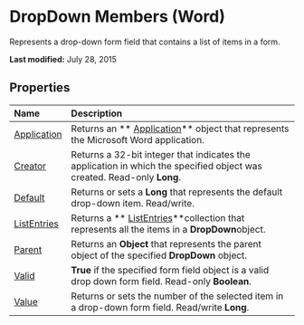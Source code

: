 
# DropDown Members (Word)
Represents a drop-down form field that contains a list of items in a form.

 **Last modified:** July 28, 2015


## Properties



|**Name**|**Description**|
|:-----|:-----|
| [Application](38dd82d5-b74f-892c-5dea-e3f60da6033b.md)|Returns an  ** [Application](d1cf6f8f-4e88-bf01-93b4-90a83f79cb44.md)** object that represents the Microsoft Word application.|
| [Creator](0260c934-5ce3-31a2-0f75-89453532bd50.md)|Returns a 32-bit integer that indicates the application in which the specified object was created. Read-only  **Long**.|
| [Default](aaf2920c-1077-3c5d-f80e-4ad119b3ae2f.md)|Returns or sets a  **Long** that represents the default drop-down item. Read/write.|
| [ListEntries](87235132-0ff6-e8d7-1efc-1df4a9816b2f.md)|Returns a  ** [ListEntries](cfd3c706-5b69-338f-b104-e12526b89f47.md)**collection that represents all the items in a  **DropDown**object.|
| [Parent](5b721c1a-6553-5ffb-167d-ff73a9e42f01.md)|Returns an  **Object** that represents the parent object of the specified **DropDown** object.|
| [Valid](2ac906a1-effa-02ff-85db-620f30434e89.md)| **True** if the specified form field object is a valid drop down form field. Read-only **Boolean**.|
| [Value](9777996d-4e60-f528-6dcd-c4da3b77dff8.md)|Returns or sets the number of the selected item in a drop-down form field. Read/write  **Long**.|
